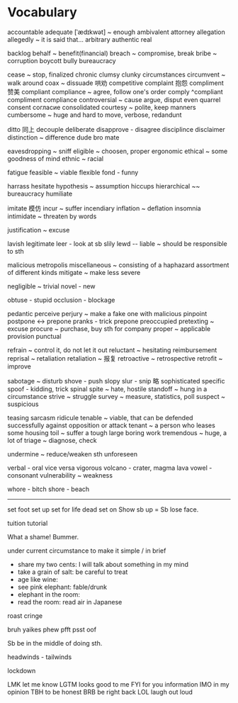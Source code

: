Vocabulary
==========

accountable
adequate [ˈædɪkwət] ~ enough
ambivalent
attorney
allegation
allegedly ~ it is said that...
arbitrary
authentic real

backlog
behalf ~ benefit(financial)
breach ~ compromise, break
bribe ~ corruption
boycott
bully
bureaucracy



cease ~ stop, finalized
chronic
clumsy clunky
circumstances
circumvent ~ walk around
coax ~ dissuade 哄劝
competitive
complaint 抱怨  compliment 赞美
compliant compliance ~ agree, follow one's order
comply ^compliant compliment compliance
controversial ~ cause argue, disput even quarrel
consent     согласие
consolidated
courtesy ~ polite, keep manners
cumbersome ~ huge and hard to move, verbose, redandunt

ditto    同上
decouple
deliberate
disapprove - disagree
disciplince
disclaimer
distinction ~ difference
dude bro mate

eavesdropping ~ sniff
eligible ~ choosen, proper
ergonomic
ethical ~ some goodness of mind
ethnic ~ racial

fatigue
feasible ~ viable
flexible
fond - funny

harrass
hesitate
hypothesis ~ assumption
hiccups
hierarchical ~~ bureaucracy
humiliate

imitate  模仿
incur ~ suffer
incendiary
inflation ~ deflation
insomnia
intimidate ~ threaten by words

justification ~ excuse

lavish
legitimate
leer -  look at sb slily
lewd --
liable ~ should be responsible to sth

malicious
metropolis
miscellaneous ~ consisting of a haphazard assortment of different kinds
mitigate ~ make less severe


negligible ~ trivial
novel - new

obtuse - stupid
occlusion - blockage

pedantic
perceive
perjury ~ make a fake one with malicious
pinpoint
postpone <-> prepone
pranks - trick
prepone
preoccupied
pretexting ~ excuse
procure ~ purchase, buy sth for company
proper ~ applicable
provision
punctual

refrain ~ control it, do not let it out
reluctant ~ hesitating
reimbursement
reprisal ~ retaliation
retaliation ~ 报复
retroactive ~ retrospective
retrofit ~ improve

sabotage ~ disturb
shove - push
slopy
slur -
snip  略
sophisticated
specific
spoof - kidding, trick
spinal
spite ~ hate, hostile
standoff ~ hung in a circumstance
strive ~ struggle
survey ~ measure, statistics, poll
suspect ~ suspicious

teasing sarcasm ridicule
tenable ~ viable, that can be defended successfully against opposition or attack
tenant ~ a person who leases some housing
toil ~ suffer a tough large boring work
tremendous ~ huge, a lot of
triage ~ diagnose, check


undermine ~ reduce/weaken sth
unforeseen


verbal - oral
vice versa
vigorous
volcano - crater, magma lava
vowel - consonant
vulnerability ~ weakness

whore - bitch
shore - beach

------------------------

set foot
set up
set for life
dead set on
Show sb up = Sb lose face.


tuition
tutorial

What a shame!
Bummer.

under current circumstance
to make it simple / in brief

* share my two cents: I will talk about something in my mind
* take a grain of salt: be careful to treat
* age like wine:
* see pink elephant: fable/drunk
* elephant in the room:
* read the room: read air in Japanese

roast
cringe

bruh yaikes
phew
pfft psst
oof


Sb be in the middle of doing sth.

headwinds - tailwinds

lockdown


LMK   let me know
LGTM  looks good to me
FYI   for you information
IMO   in my opinion
TBH   to be honest
BRB   be right back
LOL   laugh out loud

